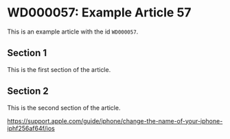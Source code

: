 # WD000057: Example Article 57

This is an example article with the id `WD000057`.

## Section 1

This is the first section of the article.

## Section 2

This is the second section of the article.

https://support.apple.com/guide/iphone/change-the-name-of-your-iphone-iphf256af64f/ios
